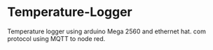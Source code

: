 # Temperature-Logger
Temperature logger using arduino Mega 2560 and ethernet hat. com protocol using MQTT to node red.
